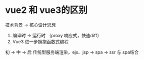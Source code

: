 # vue2 和 vue3的区别

技术背景  ->  核心设计思想

1. 编译时 ->   运行时 （proxy 响应式，快速diff）
2. Vue3 进一步拥抱函数式编程

初 -> 中 -> 后
传统型服务端渲染，ejs、jsp -> spa -> ssr 与 spa结合

